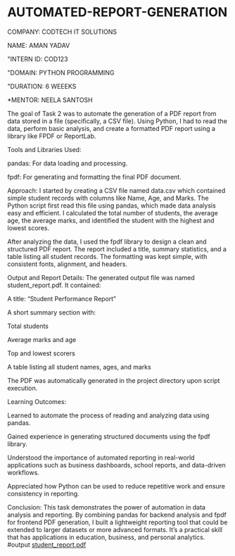 # AUTOMATED-REPORT-GENERATION
COMPANY: CODTECH IT SOLUTIONS

NAME: AMAN YADAV

"INTERN ID: COD123

"DOMAIN: PYTHON PROGRAMMING 

"DURATION: 6 WEEEKS

*MENTOR: NEELA SANTOSH

The goal of Task 2 was to automate the generation of a PDF report from data stored in a file (specifically, a CSV file). Using Python, I had to read the data, perform basic analysis, and create a formatted PDF report using a library like FPDF or ReportLab.

Tools and Libraries Used:

pandas: For data loading and processing.

fpdf: For generating and formatting the final PDF document.

Approach:
I started by creating a CSV file named data.csv which contained simple student records with columns like Name, Age, and Marks. The Python script first read this file using pandas, which made data analysis easy and efficient. I calculated the total number of students, the average age, the average marks, and identified the student with the highest and lowest scores.

After analyzing the data, I used the fpdf library to design a clean and structured PDF report. The report included a title, summary statistics, and a table listing all student records. The formatting was kept simple, with consistent fonts, alignment, and headers.

Output and Report Details:
The generated output file was named student_report.pdf. It contained:

A title: “Student Performance Report”

A short summary section with:

Total students

Average marks and age

Top and lowest scorers

A table listing all student names, ages, and marks

The PDF was automatically generated in the project directory upon script execution.

Learning Outcomes:

Learned to automate the process of reading and analyzing data using pandas.

Gained experience in generating structured documents using the fpdf library.

Understood the importance of automated reporting in real-world applications such as business dashboards, school reports, and data-driven workflows.

Appreciated how Python can be used to reduce repetitive work and ensure consistency in reporting.

Conclusion:
This task demonstrates the power of automation in data analysis and reporting. By combining pandas for backend analysis and fpdf for frontend PDF generation, I built a lightweight reporting tool that could be extended to larger datasets or more advanced formats. It’s a practical skill that has applications in education, business, and personal analytics.
#output
[student_report.pdf](https://github.com/user-attachments/files/21239283/student_report.pdf)
